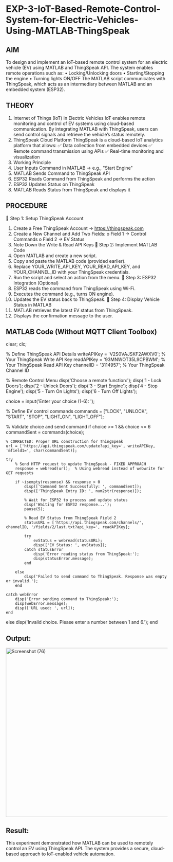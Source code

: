 # EXP-3-IoT-Based-Remote-Control-System-for-Electric-Vehicles-Using-MATLAB-ThingSpeak

## AIM
To design and implement an IoT-based remote control system for an electric vehicle (EV) using MATLAB and ThingSpeak API. The system enables remote operations such as:
•	Locking/Unlocking doors
•	Starting/Stopping the engine
•	Turning lights ON/OFF
The MATLAB script communicates with ThingSpeak, which acts as an intermediary between MATLAB and an embedded system (ESP32).
 
## THEORY
1. Internet of Things (IoT) in Electric Vehicles
IoT enables remote monitoring and control of EV systems using cloud-based communication. By integrating MATLAB with ThingSpeak, users can send control signals and retrieve the vehicle’s status remotely.
2. ThingSpeak Cloud Platform
ThingSpeak is a cloud-based IoT analytics platform that allows:
✅ Data collection from embedded devices
✅ Remote command transmission using APIs
✅ Real-time monitoring and visualization
3. Working Principle
1.	User Inputs Command in MATLAB → e.g., "Start Engine"
2.	MATLAB Sends Command to ThingSpeak API
3.	ESP32 Reads Command from ThingSpeak and performs the action
4.	ESP32 Updates Status on ThingSpeak
5.	MATLAB Reads Status from ThingSpeak and displays it
 
## PROCEDURE
🔹 Step 1: Setup ThingSpeak Account
1.	Create a Free ThingSpeak Account → https://thingspeak.com
2.	Create a New Channel and Add Two Fields: 
o	Field 1 → Control Commands
o	Field 2 → EV Status
3.	Note Down the Write & Read API Keys
🔹 Step 2: Implement MATLAB Code
1.	Open MATLAB and create a new script.
2.	Copy and paste the MATLAB code (provided earlier).
3.	Replace YOUR_WRITE_API_KEY, YOUR_READ_API_KEY, and YOUR_CHANNEL_ID with your ThingSpeak credentials.
4.	Run the script and select an action from the menu.
🔹 Step 3: ESP32 Integration (Optional)
1.	ESP32 reads the command from ThingSpeak using Wi-Fi.
2.	Executes the command (e.g., turns ON engine).
3.	Updates the EV status back to ThingSpeak.
🔹 Step 4: Display Vehicle Status in MATLAB
1.	MATLAB retrieves the latest EV status from ThingSpeak.
2.	Displays the confirmation message to the user.



## MATLAB Code (Without MQTT Client Toolbox) 

clear; clc;

% Define ThingSpeak API Details
writeAPIKey = 'V2S0VAJSKF2AWXV0';  % Your ThingSpeak Write API Key
readAPIKey = '93MNWOT35L9CPBWM';    % Your ThingSpeak Read API Key
channelID = '3114957';              % Your ThingSpeak Channel ID

% Remote Control Menu
disp('Choose a remote function:');
disp('1 - Lock Doors');
disp('2 - Unlock Doors');
disp('3 - Start Engine');
disp('4 - Stop Engine');
disp('5 - Turn On Lights');
disp('6 - Turn Off Lights');

choice = input('Enter your choice (1-6): ');

% Define EV control commands
commands = ["LOCK", "UNLOCK", "START", "STOP", "LIGHT_ON", "LIGHT_OFF"];

% Validate choice and send command
if choice >= 1 && choice <= 6
    commandSent = commands(choice);
    
    % CORRECTED: Proper URL construction for ThingSpeak
    url = ['https://api.thingspeak.com/update?api_key=', writeAPIKey, '&field1=', char(commandSent)];
    
    try
        % Send HTTP request to update ThingSpeak - FIXED APPROACH
        response = webread(url);  % Using webread instead of webwrite for GET requests
        
        if ~isempty(response) && response > 0
            disp(['Command Sent Successfully: ', commandSent]);
            disp(['ThingSpeak Entry ID: ', num2str(response)]);
            
            % Wait for ESP32 to process and update status
            disp('Waiting for ESP32 response...');
            pause(5);
            
            % Read EV Status from ThingSpeak Field 2
            statusURL = ['https://api.thingspeak.com/channels/', channelID, '/fields/2/last.txt?api_key=', readAPIKey];
            
            try
                evStatus = webread(statusURL);
                disp(['EV Status: ', evStatus]);
            catch statusError
                disp('Error reading status from ThingSpeak:');
                disp(statusError.message);
            end
            
        else
            disp('Failed to send command to ThingSpeak. Response was empty or invalid.');
        end
        
    catch webError
        disp('Error sending command to ThingSpeak:');
        disp(webError.message);
        disp(['URL used: ', url]);
    end
    
else
    disp('Invalid choice. Please enter a number between 1 and 6.');
end

## Output:


<img width="1047" height="526" alt="Screenshot (76)" src="https://github.com/user-attachments/assets/1eb4e454-ce79-471b-8caa-d9ef51f7c223" />


## Result:

This experiment demonstrated how MATLAB can be used to remotely control an EV using ThingSpeak API. The system provides a secure, cloud-based approach to IoT-enabled vehicle automation.


